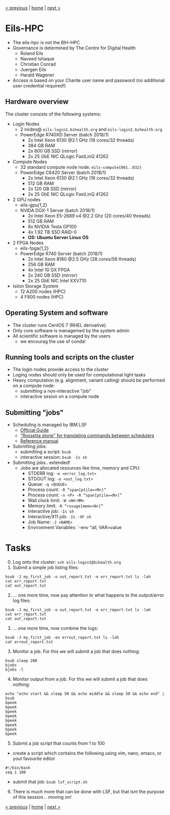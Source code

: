 [< previous](otp-project-overview.md)  |  [home](README.md)  |  [next >](project-folder-structure.md)

# Eils-HPC

- The eils-hpc is not the BIH-HPC
- Governance is determined by The Centre for Digital Health
    - Roland Eils
    - Naveed Ishaque
    - Christian Conrad
    - Juergen Eils
    - Harald Wagener
- Access is based on your Charite user name and password (no additional user credential required!)

## Hardware overview

The cluster consists of the following systems:

- Login Nodes
    - 2 nodes@ `eils-login1.bihealth.org` and `eils-login2.bihealth.org`
    - PowerEdge R740XD Server (batch 2018/1)
        - 2x Intel Xeon 6130 @2.1 GHz (16 cores/32 threads)
        - 384 GB RAM
        - 2x 800 GB SSD (mirror)
        - 2x 25 GbE NIC QLogic FastLinQ 41262
- Compute Nodes
    - 32 standard compute node node: `eils-compute{001..032}`
    - PowerEdge C6420 Server (batch 2018/1)
        - 2x Intel Xeon 6130 @2.1 GHz (16 cores/32 threads)
        - 512 GB RAM
        - 2x 120 GB SSD (mirror)
        - 2x 25 GbE NIC QLogic FastLinQ 41262
- 2 GPU nodes
    - eils-gpu{1,2}
    - NVIDA DGX-1 Server (batch 2018/1)
        - 2x Intel Xeon E5-2689 v4 @2.2 Ghz (20 cores/40 threads)
        - 512 GB RAM
        - 8x NVIDIA Tesla GP100
        - 4x 1.92 TB SSD RAID-0
        - **OS: Ubuntu Server Linux OS**
- 2 FPGA Nodes
    - eils-fpga{1,2}
    - PowerEdge R740 Server (batch 2018/1)
        - 2x Intel Xeon 8180 @2.5 GHz (28 cores/56 threads)
        - 256 GB RAM
        - 4x Intel 10 GX FPGA
        - 2x 240 GB SSD (mirror)
        - 2x 25 GbE NIC Intel XXV710
- Isilon Storage System
    - 12 A200 nodes (HPC)
    - 4 F800 nodes (HPC)

## Operating System and software
- The cluster runs CentOS 7 (RHEL derivative).
- Only core software is managemed by the system admin
- All scientific software is managed by the users
   - we encourag the use of conda!
   
## Running tools and scripts on the cluster
- The login nodes provide access to the cluster
- Loging nodes should only be used for computational light tasks
- Heavy computation (e.g. alignment, variant calling) should be performed on a compute node:
    - submitting a non-interactive "job"
    - interactive sesion on a compute node
    
## Submitting "jobs"
- Scheduling is managed by IBM LSF
    - [Official Guide](https://www.ibm.com/support/knowledgecenter/en/SSWRJV_10.1.0/lsf_welcome/lsf_welcome.html)
    - ["Rossetta stone" for translating commands between schedulers](https://slurm.schedmd.com/rosetta.pdf)
    - [Reference manual](https://www.tu-ilmenau.de/fileadmin/media/unirz/Services/Struktureinheiten/Advanced_Computing/lsf101_command_ref.pdf)
- Submitting jobs:
    - submitting a script: `bsub`
    - interactive session: `bsub -Is sh`
- Submitting jobs.. extended!
    - Jobs are allocated resources like time, memory and CPU:
        - STDERR log: `-e <error_log.txt>`
        - STDOUT log: `-o <out_log.txt>`
        - Queue: `-q <QUEUE>`
        - Process count: `-R “span[ptile=<M>]”`
        - Process count: `-n <P> -R “span[ptile=<M>]”`	
        - Wall clock limit: `-W <HH:MM>	`
        - Memory limit: `-R “rusage[mem=<N>]”`
        - Interactive job: `-Is sh`
        - Interactive/X11 job: `-Is -XF sh`
        - Job Name: `-J <NAME>`
        - Environment Variables: `-env “all, VAR=value

# Tasks

0. Log onto the cluster: `ssh eils-login1@bihealth.org`
1. Submit a simple job listing files:
```
bsub -J my_first_job -o out_report.txt -e err_report.txt ls -lah
cat err_report.txt
cat out_report.txt
```
2. ... one more time, now pay attention to what happens to the output/error log files:
```
bsub -J my_first_job -o out_report.txt -e err_report.txt ls -lah
cat err_report.txt
cat out_report.txt
```
3. ... one more time, now combine the logs:
```
bsub -J my_first_job -eo errout_report.txt ls -lah
cat errout_report.txt
```
3. Monitor a job. For this we will submit a job that does nothing:
```
bsub sleep 200
bjobs
bjobs -l
```
4. Monitor output from a job. For this we will submit a job that does nothing:
```
echo "echo start && sleep 50 && echo middle && sleep 50 && echo end" | bsub
bpeek
bpeek
bpeek
bpeek
bpeek
bpeek
bpeek
bpeek
```
5. Submit a job script that counts from 1 to 100
 - create a script which contains the following using vim, nano, emacs, or yout favourite editor
```
#!/bin/bash
seq 1 100
```
 - submit that job: `bsub lsf_script.sh`
6. There is much more that can be done with LSF, but that isnt the purpose of this session... moving on!

[< previous](otp-project-overview.md)  |  [home](README.md)  |  [next >](project-folder-structure.md) 
